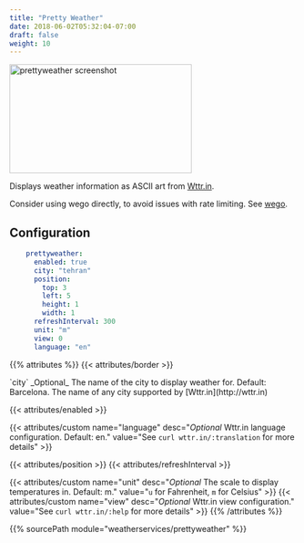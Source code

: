 ```yaml
---
title: "Pretty Weather"
date: 2018-06-02T05:32:04-07:00
draft: false
weight: 10
---
```


<img class="screenshot" src="/imgs/modules/prettyweather.png" width="320" height="191" alt="prettyweather screenshot" />

Displays weather information as ASCII art from [Wttr.in](http://wttr.in).

Consider using wego directly, to avoid issues with rate limiting.
See [wego](../../cmdrunner/wego).

## Configuration

```yaml
    prettyweather:
      enabled: true
      city: "tehran"
      position:
        top: 3
        left: 5
        height: 1
        width: 1
      refreshInterval: 300
      unit: "m"
      view: 0
      language: "en"
```

{{% attributes %}}
  {{< attributes/border >}}

  <tr>
    <td>`city`</td>
    <td>_Optional_ The name of the city to display weather for. Default: Barcelona.</td>
    <td>The name of any city supported by [Wttr.in](http://wttr.in)</td>
  </tr>

  {{< attributes/enabled >}}

  {{< attributes/custom name="language" desc="_Optional_ Wttr.in language configuration. Default: en." value="See `curl wttr.in/:translation` for more details" >}}

  {{< attributes/position >}}
  {{< attributes/refreshInterval >}}

  {{< attributes/custom name="unit" desc="_Optional_ The scale to display temperatures in. Default: m." value="`u` for Fahrenheit, `m` for Celsius" >}}
  {{< attributes/custom name="view" desc="_Optional_ Wttr.in view configuration." value="See `curl wttr.in/:help` for more details" >}}
{{% /attributes %}}

{{% sourcePath module="weatherservices/prettyweather" %}}
